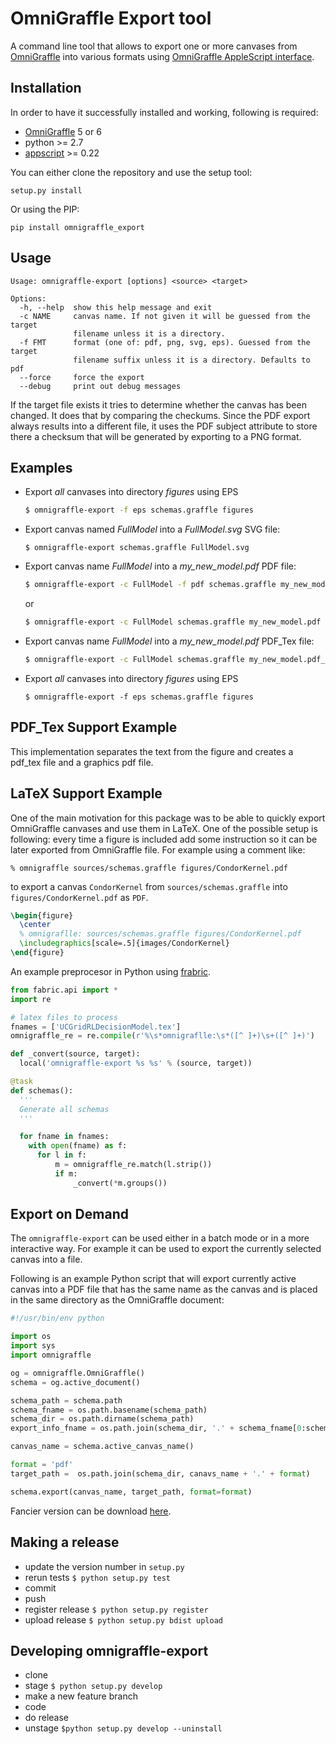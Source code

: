 OmniGraffle Export tool
=======================

A command line tool that allows to export one or more canvases from [OmniGraffle](http://www.omnigroup.com/products/omnigraffle/) into various formats using [OmniGraffle AppleScript interface](http://www.omnigroup.com/mailman/archive/omnigraffle-users/2008/004785.html).

Installation
------------

In order to have it successfully installed and working, following is required:

-   [OmniGraffle](http://www.omnigroup.com/mailman/archive/omnigraffle-users/2008/004785.html) 5 or 6
-   python \>= 2.7
-   [appscript](http://appscript.sourceforge.net/py-appscript/index.html) \>= 0.22

You can either clone the repository and use the setup tool:

    setup.py install

Or using the PIP:

    pip install omnigraffle_export

Usage
-----

    Usage: omnigraffle-export [options] <source> <target>

    Options:
      -h, --help  show this help message and exit
      -c NAME     canvas name. If not given it will be guessed from the target
                  filename unless it is a directory.
      -f FMT      format (one of: pdf, png, svg, eps). Guessed from the target
                  filename suffix unless it is a directory. Defaults to pdf
      --force     force the export
      --debug     print out debug messages

If the target file exists it tries to determine whether the canvas has been changed. It does that by comparing the checkums. Since the PDF export always results into a different file, it uses the PDF subject attribute to store there a checksum that will be generated by exporting to a PNG format.

Examples
--------

-   Export *all* canvases into directory *figures* using EPS

    ```sh
    $ omnigraffle-export -f eps schemas.graffle figures
    ```
    
-   Export canvas named *FullModel* into a *FullModel.svg* SVG file:

    ```
    $ omnigraffle-export schemas.graffle FullModel.svg
    ```
    
-   Export canvas name *FullModel* into a *my\_new\_model.pdf* PDF file:
    
    ```sh
    $ omnigraffle-export -c FullModel -f pdf schemas.graffle my_new_model
    ```
    
    or
    
    ```sh
    $ omnigraffle-export -c FullModel schemas.graffle my_new_model.pdf
    ```
    
-   Export canvas name *FullModel* into a *my\_new\_model.pdf* PDF_Tex file:

    ```sh
    $ omnigraffle-export -c FullModel schemas.graffle my_new_model.pdf_tex
    ```

-   Export *all* canvases into directory *figures* using EPS
    
    ```
    $ omnigraffle-export -f eps schemas.graffle figures
    ```

PDF_Tex Support Example 
--------------------- 

This implementation separates the text from the figure and creates a pdf_tex file and a graphics pdf file.

LaTeX Support Example
---------------------

One of the main motivation for this package was to be able to quickly export OmniGraffle canvases and use them in LaTeX. One of the possible setup is following: every time a figure is included add some instruction so it can be later exported from OmniGraffle file. For example using a comment like:

```
% omnigraffle sources/schemas.graffle figures/CondorKernel.pdf
```

to export a canvas `CondorKernel` from `sources/schemas.graffle` into `figures/CondorKernel.pdf` as `PDF`.

```latex
\begin{figure}
  \center
  % omnigraflle: sources/schemas.graffle figures/CondorKernel.pdf
  \includegraphics[scale=.5]{images/CondorKernel}
\end{figure}
```

An example preprocesor in Python using [frabric](http://docs.fabfile.org/en/1).

```python
from fabric.api import *
import re

# latex files to process
fnames = ['UCGridRLDecisionModel.tex']
omnigraffle_re = re.compile(r'%\s*omnigraflle:\s*([^ ]+)\s+([^ ]+)')

def _convert(source, target):
  local('omnigraffle-export %s %s' % (source, target))

@task
def schemas():
  '''
  Generate all schemas
  '''

  for fname in fnames:
    with open(fname) as f:
      for l in f:
          m = omnigraffle_re.match(l.strip())
          if m:
              _convert(*m.groups())
```

Export on Demand
----------------

The `omnigraffle-export` can be used either in a batch mode or in a more interactive way. For example it can be used to export the currently selected canvas into a file.

Following is an example Python script that will export currently active canvas into a PDF file that has the same name as the canvas and is placed in the same directory as the OmniGraffle document:

```python
#!/usr/bin/env python

import os
import sys
import omnigraffle

og = omnigraffle.OmniGraffle()
schema = og.active_document()

schema_path = schema.path
schema_fname = os.path.basename(schema_path)
schema_dir = os.path.dirname(schema_path)
export_info_fname = os.path.join(schema_dir, '.' + schema_fname[0:schema_fname.rindex('.')] + '.omnigraffle_export')

canvas_name = schema.active_canvas_name()

format = 'pdf'
target_path =  os.path.join(schema_dir, canavs_name + '.' + format)

schema.export(canvas_name, target_path, format=format)
```

Fancier version can be download [here](https://gist.github.com/4195669).

Making a release
----------------

- update the version number in `setup.py`
- rerun tests `$ python setup.py test`
- commit
- push
- register release `$ python setup.py register`
- upload release `$ python setup.py bdist upload`

Developing omnigraffle-export
-----------------------------

- clone
- stage `$ python setup.py develop`
- make a new feature branch
- code
- do release
- unstage `$python setup.py develop --uninstall`

